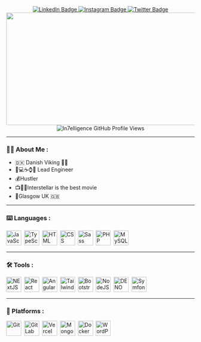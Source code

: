 <div id="badges" align="center" style="margin-top: 2rem;">
  <a href="https://www.linkedin.com/in/martin-beck-andersen-b57957123/?locale=en_US">
    <img src="https://img.shields.io/badge/LinkedIn-blue?style=for-the-badge&logo=linkedin&logoColor=white" alt="LinkedIn Badge"/>
  </a>
  <a href="https://www.instagram.com/mr.martinxyz">
    <img src="https://img.shields.io/badge/Instagram-black?style=for-the-badge&logo=instagram&logoColor=white" alt="Instagram Badge"/>
  </a>
  <a href="https://twitter.com/martindevxyz">
    <img src="https://img.shields.io/badge/Twitter-blue?style=for-the-badge&logo=twitter&logoColor=white" alt="Twitter Badge"/>
  </a>
</div>

<div align="center">
  <img src="https://media.giphy.com/media/dWesBcTLavkZuG35MI/giphy.gif" width="600" height="300"/>
</div>

<div align="center">
  <img src="https://komarev.com/ghpvc/?username=In7elligence&style=flat-square&color=blue" alt="In7elligence GitHub Profile Views"/>
</div>

---

### 🧑‍💻 About Me :

- 🇩🇰 Danish Viking 💪😎
- 🦾💻☕️⌚️💭 Lead Engineer
- 💰Hustler
- 📺🧑‍🚀Interstellar is the best movie
- 📍Glasgow UK 🇬🇧

---

### ⌨️ Languages :
<!--- Languages -->
<img src="https://github.com/GeekyWizKid/skill-icon-generate/blob/main/icons/JavaScript.svg" title="JavaScript" alt="JavaScript" width="40" height="40"/>&nbsp;
<img src="https://github.com/GeekyWizKid/skill-icon-generate/blob/main/icons/TypeScript.svg" title="TypeScript" alt="TypeScript" width="40" height="40"/>&nbsp;
<img src="https://github.com/GeekyWizKid/skill-icon-generate/blob/main/icons/HTML.svg" title="HTML" alt="HTML" width="40" height="40"/>&nbsp;
<img src="https://github.com/GeekyWizKid/skill-icon-generate/blob/main/icons/CSS.svg" title="CSS" alt="CSS" width="40" height="40"/>&nbsp;
<img src="https://github.com/GeekyWizKid/skill-icon-generate/blob/main/icons/Sass.svg" title="Sass" alt="Sass" width="40" height="40"/>&nbsp;
<img src="https://github.com/GeekyWizKid/skill-icon-generate/blob/main/icons/PHP-Dark.svg" title="PHP" alt="PHP" width="40" height="40"/>&nbsp;
<img src="https://github.com/GeekyWizKid/skill-icon-generate/blob/main/icons/MySQL-Dark.svg" title="MySQL" alt="MySQL" width="40" height="40"/>&nbsp;

---

### 🛠️ Tools :
<!--- Frameworks -->
<img src="https://github.com/GeekyWizKid/skill-icon-generate/blob/main/icons/NextJS-Dark.svg" title="NextJS" alt="NExtJS" width="40" height="40"/>&nbsp;
<img src="https://github.com/GeekyWizKid/skill-icon-generate/blob/main/icons/React-Dark.svg" title="React" alt="React" width="40" height="40"/>&nbsp;
<img src="https://github.com/GeekyWizKid/skill-icon-generate/blob/main/icons/Angular-Dark.svg" title="Angular" alt="Angular" width="40" height="40"/>&nbsp;
<img src="https://github.com/GeekyWizKid/skill-icon-generate/blob/main/icons/TailwindCSS-Dark.svg" title="Tailwind" alt="Tailwind" width="40" height="40"/>&nbsp;
<img src="https://github.com/GeekyWizKid/skill-icon-generate/blob/main/icons/Bootstrap.svg" title="Bootstrap" alt="Bootstrap" width="40" height="40"/>&nbsp;
<img src="https://github.com/GeekyWizKid/skill-icon-generate/blob/main/icons/NodeJS-Dark.svg" title="NodeJS" alt="NodeJS" width="40" height="40"/>&nbsp;
<img src="https://github.com/GeekyWizKid/skill-icon-generate/blob/main/icons/DENO-Dark.svg" title="DENO" alt="DENO" width="40" height="40"/>&nbsp;
<img src="https://github.com/GeekyWizKid/skill-icon-generate/blob/main/icons/Symfony-Dark.svg" title="Symfony" alt="Symfony" width="40" height="40"/>&nbsp;

---

### 🚀 Platforms :
<!--- Platforms -->
<img src="https://github.com/GeekyWizKid/skill-icon-generate/blob/main/icons/Git.svg" title="Git" alt="Git" width="40" height="40"/>&nbsp;
<img src="https://github.com/GeekyWizKid/skill-icon-generate/blob/main/icons/GitLab-Dark.svg" title="GitLab" alt="GitLab" width="40" height="40"/>&nbsp;
<img src="https://github.com/GeekyWizKid/skill-icon-generate/blob/main/icons/Vercel-Dark.svg" title="Vercel" alt="Vercel" width="40" height="40"/>&nbsp;
<img src="https://github.com/GeekyWizKid/skill-icon-generate/blob/main/icons/MongoDB.svg" title="MongoDB" alt="MongoDB" width="40" height="40"/>&nbsp;
<img src="https://github.com/GeekyWizKid/skill-icon-generate/blob/main/icons/Docker.svg" title="Docker" alt="Docker" width="40" height="40"/>&nbsp;
<img src="https://github.com/GeekyWizKid/skill-icon-generate/blob/main/icons/Wordpress.svg" title="WordPress" alt="WordPress" width="40" height="40"/>&nbsp;

<!---
In7elligence/In7elligence is a ✨ special ✨ repository because its `README.md` (this file) appears on your GitHub profile.
You can click the Preview link to take a look at your changes.
--->
